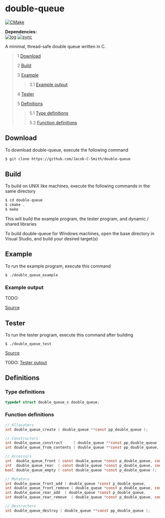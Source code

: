 # double-queue
[![CMake](https://github.com/Jacob-C-Smith/double-queue/actions/workflows/cmake.yml/badge.svg)](https://github.com/Jacob-C-Smith/double-queue/actions/workflows/cmake.yml)

**Dependencies:**\
[![log](https://github.com/Jacob-C-Smith/log/actions/workflows/cmake.yml/badge.svg)](https://github.com/Jacob-C-Smith/log/actions/workflows/cmake.yml) [![sync](https://github.com/Jacob-C-Smith/sync/actions/workflows/cmake.yml/badge.svg)](https://github.com/Jacob-C-Smith/sync/actions/workflows/cmake.yml)

 A minimal, thread-safe double queue written in C. 

 > 1 [Download](#download)
 >
 > 2 [Build](#build)
 >
 > 3 [Example](#example)
 >
 >> 3.1 [Example output](#example-output)
 >
 > 4 [Tester](#tester)
 >
 > 5 [Definitions](#definitions)
 >
 >> 5.1 [Type definitions](#type-definitions)
 >>
 >> 5.2 [Function definitions](#function-definitions)

 ## Download
 To download double-queue, execute the following command
 ```bash
 $ git clone https://github.com/Jacob-C-Smith/double-queue
 ```
 ## Build
 To build on UNIX like machines, execute the following commands in the same directory
 ```bash
 $ cd double-queue
 $ cmake .
 $ make
 ```
  This will build the example program, the tester program, and dynamic / shared libraries

  To build double-queue for Windows machines, open the base directory in Visual Studio, and build your desired target(s)
 ## Example
 To run the example program, execute this command
 ```
 $ ./double_queue_example
 ```
 ### Example output
TODO: 

 [Source](main.c)
## Tester
 To run the tester program, execute this command after building
 ```
 $ ./double_queue_test
 ```
 [Source](double_queue_test.c)
 
 TODO: [Tester output](test_output.txt)
 ## Definitions
 ### Type definitions
 ```c
 typedef struct double_queue_s double_queue;
 ```
 ### Function definitions
 ```c 
// Allocaters
int double_queue_create ( double_queue **const pp_double_queue );

// Constructors
int double_queue_construct     ( double_queue **const pp_double_queue );
int double_queue_from_contents ( double_queue **const pp_double_queue, void * const* const pp_contents, size_t size );

// Accessors
int  double_queue_front ( const double_queue *const p_double_queue, const void **const pp_value );
int  double_queue_rear  ( const double_queue *const p_double_queue, const void **const pp_value );
bool double_queue_empty ( const double_queue *const p_double_queue );

// Mutators
int double_queue_front_add ( double_queue *const p_double_queue,       void  *const data );
int double_queue_front_remove ( double_queue *const p_double_queue, const void **const pp_value );
int double_queue_rear_add  ( double_queue *const p_double_queue,       void  *const data );
int double_queue_rear_remove  ( double_queue *const p_double_queue, const void **const pp_value );

// Destructors
int double_queue_destroy ( double_queue **const pp_double_queue );
```
